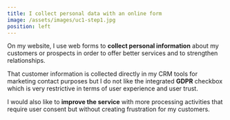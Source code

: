 ```yaml
---
title: I collect personal data with an online form
image: /assets/images/uc1-step1.jpg
position: left
---
```


On my website, I use web forms to **collect personal information** about my customers or prospects in order to offer better services and to strengthen relationships.

That customer information is collected directly in my CRM tools for marketing contact purposes but I do not like the integrated **GDPR** checkbox which is very restrictive in terms of user experience and  user trust.

I would also like to **improve the service** with more processing activities that require user consent but without creating frustration for my customers.
